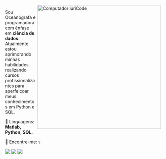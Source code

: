 <img src="https://raw.githubusercontent.com/MicaelliMedeiros/micaellimedeiros/master/image/computer-illustration.png" min-width="400px" max-width="400px" width="400px" align="right" alt="Computador iuriCode">

<p align="left"> 
  Sou Oceanógrafa e programadora com ênfase em <strong>ciência de dados</strong>.<br>
  Atualmente estou aprimorando minhas habilidades realizando cursos profissionalizantes para aperfeiçoar meus conhecimentos em Python e SQL.
</p>

<p align="left">
  🦄 Linguagens: <strong>Matlab, Python, SQL.</strong>
</p>

<p align="left">
  💌 Encontre-me: ⤵️
</p>
  
<p align="left">
  <a href="#" alt="Gmail">
 <a href="https://mail.google.com/mail/u/biahabdon1@gmail.com" target-"_blank"><img src="https://img.shields.io/badge/-Gmail-FF0000?style=flat-square&labelColor=FF0000&logo=gmail&logoColor=white&link=https://mail.google.com/mail/u/biahabdon1@gmail.com" /></a>

  <a href="#" alt="Linkedin">
  <a href="https://www.linkedin.com/in/beatriz-abdon/" target-"_blank"><img src="https://img.shields.io/badge/-Linkedin-0e76a8?style=flat-square&logo=Linkedin&logoColor=white&link=https://www.linkedin.com/in/beatriz-abdon/" /></a>

  <a href="#" alt="Instagram">
    <a href="https://www.instagram.com/beatrizabdon/" target-"_blank"><img src="https://img.shields.io/badge/-Instagram-DF0174?style=flat-square&labelColor=DF0174&logo=instagram&logoColor=white&link=https://www.instagram.com/beatrizabdon/"/></a>
</p>  

